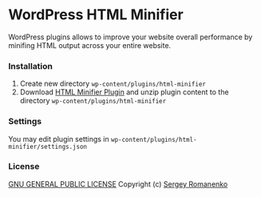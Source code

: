 # WordPress HTML Minifier

WordPress plugins allows to improve your website overall performance by minifing HTML output across your entire website.

### Installation

1. Create new directory `wp-content/plugins/html-minifier`
2. Download [HTML Minifier Plugin](https://github.com/Awilum/wp-html-minifier/releases) and unzip plugin content to the directory `wp-content/plugins/html-minifier`

### Settings

You may edit plugin settings in `wp-content/plugins/html-minifier/settings.json`

### License

[GNU GENERAL PUBLIC LICENSE](https://github.com/Awilum/html-minifier/blob/master/LICENSE)
Copyright (c) [Sergey Romanenko](https://github.com/Awilum)
